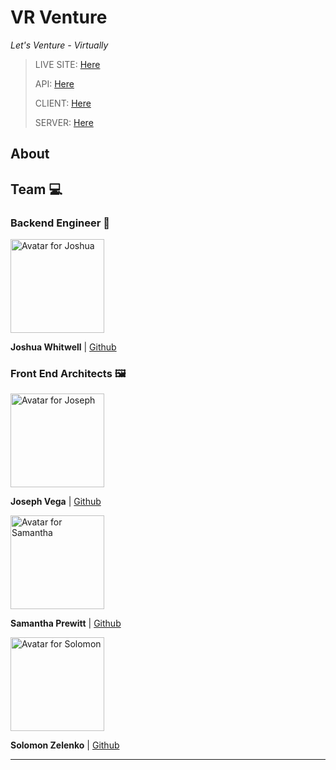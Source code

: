 # VR Venture

_Let's Venture - Virtually_

> LIVE SITE: [Here](https://client-nine-pied.vercel.app/)
>
> API: [Here](https://bw-virtualreality-2020.herokuapp.com/api/)
>
> CLIENT: [Here](https://github.com/bw-virtualreality-2020/client)
>
> SERVER: [Here](https://github.com/bw-virtualreality-2020/server)

## About

## Team 💻

### Backend Engineer 🧵

<img src="https://avatars1.githubusercontent.com/u/67923953?s=460&u=29f44146ad301218529549b0c0e15871e15e60d4&v=4" alt="Avatar for Joshua" width="150">

**Joshua Whitwell** | [Github](https://github.com/joshwhitwell)

### Front End Architects 🖼️

<img src="https://media-exp1.licdn.com/dms/image/C5635AQGUZlkeMDvrCg/profile-framedphoto-shrink_200_200/0?e=1605812400&v=beta&t=Bkn0c4X1MDygz76JfLLbTxjTnLjI8BCtdzH4EDfy7uA" alt="Avatar for Joseph" width="150">

**Joseph Vega** | [Github](https://github.com/joseph-vega12)

<img src="https://avatars3.githubusercontent.com/u/67523846?s=460&u=cb42d03a9aadf97eb089b3ffe10799545916ee3c&v=4" alt="Avatar for Samantha" width="150">

**Samantha Prewitt** | [Github](https://github.com/Samanthap82)

<img src="https://avatars1.githubusercontent.com/u/39205476?s=460&u=e84d6fe8caf14bcf5e5dc5be000bdd8ec6e861d6&v=4" alt="Avatar for Solomon" width="150">

**Solomon Zelenko** | [Github](https://github.com/zempo)

---
